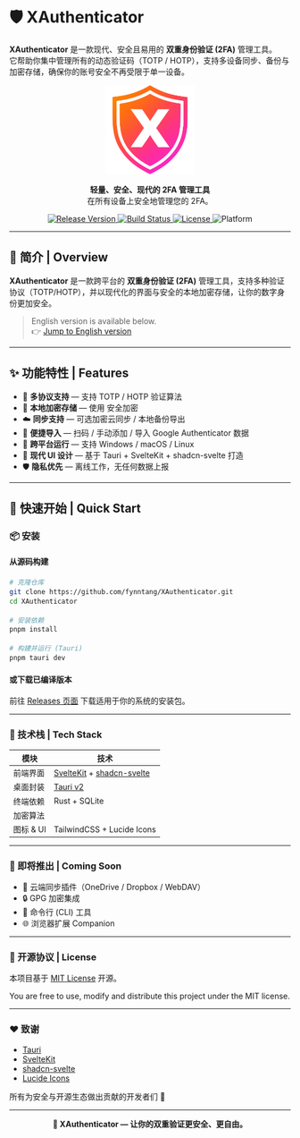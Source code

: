 # 🛡️ XAuthenticator

**XAuthenticator** 是一款现代、安全且易用的 **双重身份验证 (2FA)** 管理工具。  
它帮助你集中管理所有的动态验证码（TOTP / HOTP），支持多设备同步、备份与加密存储，确保你的账号安全不再受限于单一设备。

<p align="center">
  <img src="./.github/icon.png" alt="XAuthenticator Logo" width="160" />
</p>

<p align="center">
  <b>轻量、安全、现代的 2FA 管理工具</b><br/>
  在所有设备上安全地管理您的 2FA。
</p>

<p align="center">
  <a href="https://github.com/fynntang/XAuthenticator/releases">
    <img src="https://img.shields.io/github/v/release/fynntang/XAuthenticator?color=ff4081&label=version&style=for-the-badge" alt="Release Version">
  </a>
  <a href="https://github.com/fynntang/XAuthenticator/actions">
    <img src="https://img.shields.io/github/actions/workflow/status/fynntang/XAuthenticator/build.yml?style=for-the-badge&logo=github" alt="Build Status">
  </a>
  <a href="https://github.com/fynntang/XAuthenticator/blob/main/LICENSE">
    <img src="https://img.shields.io/github/license/fynntang/XAuthenticator?style=for-the-badge" alt="License">
  </a>
  <img src="https://img.shields.io/badge/platform-Windows%20%7C%20macOS%20%7C%20Linux%20%7C%20iOS%20%7C%20Android-blue?style=for-the-badge" alt="Platform">
</p>


---

## 🧭 简介 | Overview

**XAuthenticator** 是一款跨平台的 **双重身份验证 (2FA)** 管理工具，支持多种验证协议（TOTP/HOTP），并以现代化的界面与安全的本地加密存储，让你的数字身份更加安全。

> English version is available below.  
> 👉 [Jump to English version](./README_English.md)

---

## ✨ 功能特性 | Features

- 🔐 **多协议支持** — 支持 TOTP / HOTP 验证算法
- 💾 **本地加密存储** — 使用  安全加密
- ☁️ **同步支持** — 可选加密云同步 / 本地备份导出
- 🧩 **便捷导入** — 扫码 / 手动添加 / 导入 Google Authenticator 数据
- 🧱 **跨平台运行** — 支持 Windows / macOS / Linux
- 🎨 **现代 UI 设计** — 基于 Tauri + SvelteKit + shadcn-svelte 打造
- 🛡️ **隐私优先** — 离线工作，无任何数据上报

---

## 🚀 快速开始 | Quick Start

### 📦 安装

#### 从源码构建

```bash
# 克隆仓库
git clone https://github.com/fynntang/XAuthenticator.git
cd XAuthenticator

# 安装依赖
pnpm install

# 构建并运行 (Tauri)
pnpm tauri dev
```

#### 或下载已编译版本

前往 [Releases 页面](https://github.com/fynntang/XAuthenticator/releases) 下载适用于你的系统的安装包。

---

### 🧠 技术栈 | Tech Stack

| 模块      | 技术                                                                             |
|---------|--------------------------------------------------------------------------------|
| 前端界面    | [SvelteKit](https://kit.svelte.dev/) + [shadcn-svelte](https://ui.shadcn.com/) |
| 桌面封装    | [Tauri v2](https://tauri.app/)                                                 |
| 终端依赖    | Rust + SQLite                                                                  |
| 加密算法    |                                                  |
| 图标 & UI | TailwindCSS + Lucide Icons                                                     |

---

### 🧩 即将推出 | Coming Soon

- 🔄 云端同步插件（OneDrive / Dropbox / WebDAV）
- 🔒 GPG 加密集成
- 🧱 命令行 (CLI) 工具
- 🌐 浏览器扩展 Companion

---

### 🧾 开源协议 | License

本项目基于 [MIT License](./LICENSE) 开源。

You are free to use, modify and distribute this project under the MIT license.

---

### ❤️ 致谢

- [Tauri](https://v2.tauri.app/)
- [SvelteKit](https://svelte.dev/docs/kit/introduction)
- [shadcn-svelte](https://shadcn-svelte.com/)
- [Lucide Icons](https://lucide.dev/icons/)

所有为安全与开源生态做出贡献的开发者们 🙏

---
<p align="center"> <b>🧭 XAuthenticator — 让你的双重验证更安全、更自由。</b> </p>
